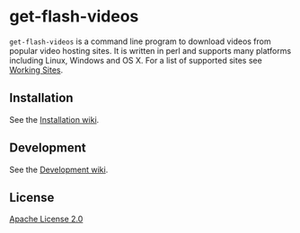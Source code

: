 get-flash-videos
================

`get-flash-videos` is a command line program to download videos from popular video hosting sites. It is written in perl and supports many platforms including Linux, Windows and OS X. For a list of supported sites see [Working Sites](https://github.com/monsieurvideo/get-flash-videos/wiki/WorkingSites).

Installation
------------

See the [Installation wiki](https://github.com/monsieurvideo/get-flash-videos/wiki/Installation).

Development 
-----------

See the [Development wiki](https://github.com/monsieurvideo/get-flash-videos/wiki/Developing).

License
-------
[Apache License 2.0](http://www.apache.org/licenses/LICENSE-2.0)
